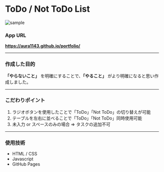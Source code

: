 # ToDo / Not ToDo List

![sample](https://user-images.githubusercontent.com/81360876/123778728-5f802280-d90c-11eb-9b6d-87787a2f89cd.png)

### App URL
**https://aura1143.github.io/portfolio/**

---
### 作成した目的
**「やらないこと」** を明確にすることで、**「やること」** がより明確になると思い作成しました。

---
### こだわりポイント
1. ラジオボタンを使用したことで「ToDo」「Not ToDo」の切り替えが可能
1. テーブルを左右に並べることで「ToDo」「Not ToDo」同時使用可能
1. 未入力 or スペースのみの場合 ⇒ タスクの追加不可

---
### 使用技術
- HTML / CSS
- Javascript
- GitHub Pages
